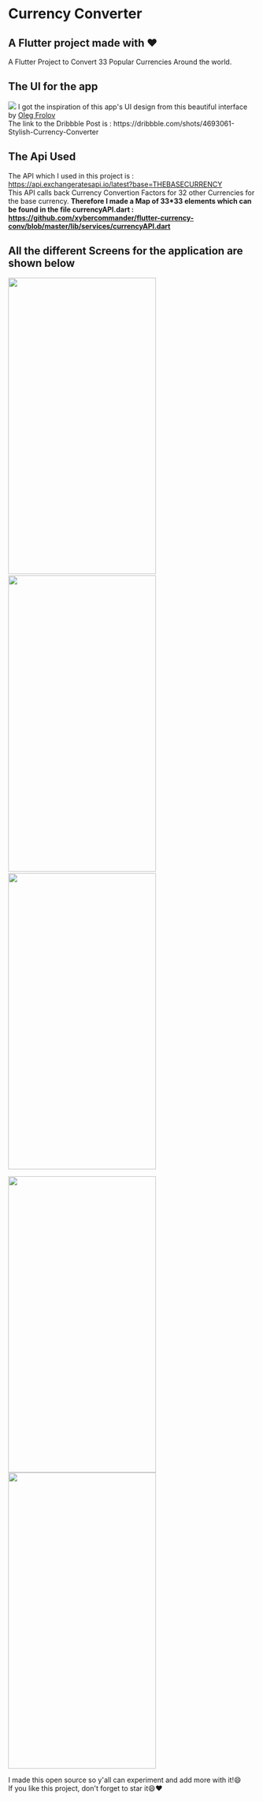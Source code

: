 # Currency Converter
## A Flutter project made with ❤️

A Flutter Project to Convert 33 Popular Currencies Around the world.

## The UI for the app
<img src="https://cdn.dribbble.com/users/108183/screenshots/4693061/stylish_currency_converter_by_volorf.png?compress=1&resize=500x400">
I got the inspiration of this app's UI design from this beautiful interface by <a href="https://dribbble.com/Volorf" target="_blank">Oleg Frolov</a></br>
The link to the Dribbble Post is : https://dribbble.com/shots/4693061-Stylish-Currency-Converter

## The Api Used
The API which I used in this project is : https://api.exchangeratesapi.io/latest?base=THEBASECURRENCY<br>
This API calls back Currency Convertion Factors for 32 other Currencies for the base currency.
<strong>Therefore I made a Map of 33*33 elements which can be found in the file currencyAPI.dart : <br>
  https://github.com/xybercommander/flutter-currency-conv/blob/master/lib/services/currencyAPI.dart
</strong>

## All the different Screens for the application are shown below
<p>
  <img src="https://i.imgur.com/jZhVUgU.png" width="300" height="600">
  &nbsp;&nbsp;
  <img src="https://i.imgur.com/0F1oDh3.png" width="300" height="600">
  &nbsp;&nbsp;
  <img src="https://i.imgur.com/djsSqBu.png" width="300" height="600">
</p>
<img src="https://i.imgur.com/09luJ06.png" width="300" height="600">
<img src="https://i.imgur.com/hL1TLqr.png" width="300" height="600">

I made this open source so y'all can experiment and add more with it!😄<br>
If you like this project, don't forget to star it😄❤️
